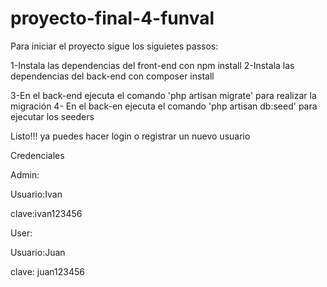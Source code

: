 # proyecto-final-4-funval


Para iniciar el proyecto sigue los siguietes passos:

1-Instala las dependencias del front-end con npm install
2-Instala las dependencias del back-end con composer install

3-En el back-end ejecuta el comando  'php artisan migrate' para realizar la migración
4- En el back-en ejecuta el comando 'php artisan db:seed' para ejecutar los seeders

Listo!!! ya puedes hacer login o registrar un nuevo usuario

Credenciales 

Admin:

Usuario:Ivan

clave:ivan123456

User:

Usuario:Juan

clave: juan123456
